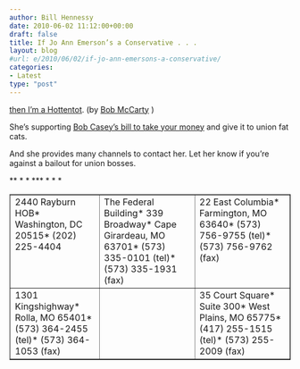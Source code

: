```yaml
---
author: Bill Hennessy
date: 2010-06-02 11:12:00+00:00
draft: false
title: If Jo Ann Emerson’s a Conservative . . .
layout: blog
#url: e/2010/06/02/if-jo-ann-emersons-a-conservative/
categories:
- Latest
type: "post"
---
```


[then I’m a Hottentot](https://biggovernment.com/bmccarty/2010/05/26/republican-jo-ann-emerson-sponsoring-union-bailout-bill/). (by [Bob McCarty](https://bobmccarty.com/) )

 

She’s supporting [Bob Casey’s bill to take your money](https://biggovernment.com/bjacobson/2010/06/01/bob-caseys-union-bailout/) and give it to union fat cats.

 

And she provides many channels to contact her. Let her know if you’re against a bailout for union bosses.

 <table cellpadding="2" cellspacing="0" border="1" width="503" ><tbody >*<tr >*
<td width="151" valign="top" >2440 Rayburn HOB*
Washington, DC 20515*
(202) 225-4404
</td>*
<td width="176" valign="top" >The Federal Building*
339 Broadway*
Cape Girardeau, MO 63701*
(573) 335-0101 (tel)*
(573) 335-1931 (fax)
</td>*
<td width="174" valign="top" >22 East Columbia*
Farmington, MO 63640*
(573) 756-9755 (tel)*
(573) 756-9762 (fax)
</td>*</tr>*<tr >*
<td width="151" valign="top" >1301 Kingshighway*
Rolla, MO 65401*
(573) 364-2455 (tel)*
(573) 364-1053 (fax)
</td>*
<td width="176" valign="top" >
</td>*
<td width="174" valign="top" >35 Court Square*
Suite 300*
West Plains, MO 65775*
(417) 255-1515 (tel)*
(573) 255-2009 (fax)
</td>*</tr>   </tbody></table>
